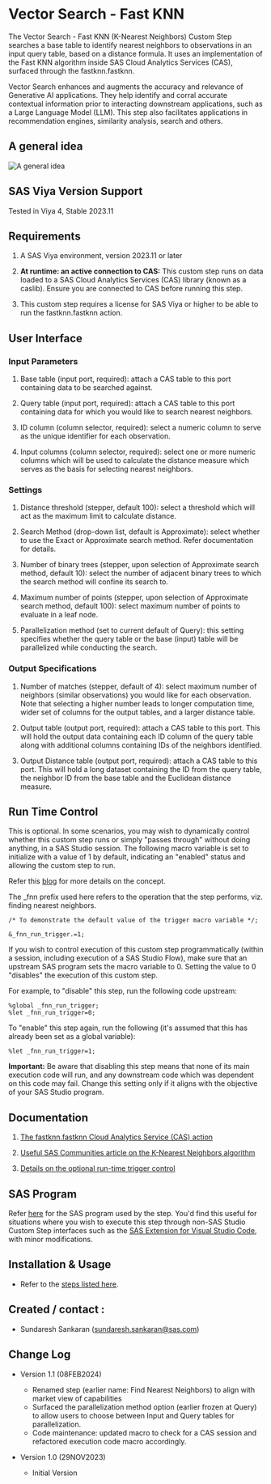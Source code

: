 # Vector Search - Fast KNN

The Vector Search - Fast KNN (K-Nearest Neighbors) Custom Step searches a base table to identify nearest neighbors to observations in an input query table, based on a distance formula. It uses an implementation of the Fast KNN algorithm inside SAS Cloud Analytics Services (CAS), surfaced through the fastknn.fastknn.

Vector Search enhances and augments the accuracy and relevance of Generative AI applications.  They help identify and corral accurate contextual information prior to interacting downstream applications, such as a Large Language Model (LLM). This step also facilitates  applications in recommendation engines, similarity analysis, search and others.  


## A general idea

![A general idea](./img/Find%20Nearest%20Neighbors.png)


## SAS Viya Version Support
Tested in Viya 4, Stable 2023.11


## Requirements

1. A SAS Viya environment, version 2023.11 or later

2. **At runtime: an active connection to CAS:** This custom step runs on data loaded to a SAS Cloud Analytics Services (CAS) library (known as a caslib). Ensure you are connected to CAS before running this step. 

3. This custom step requires a license for SAS Viya or higher to be able to run the fastknn.fastknn action.


## User Interface

### Input Parameters

1. Base table (input port, required): attach a CAS table to this port containing data to be searched against.

2. Query table (input port, required): attach a CAS table to this port containing data for which you would like to search nearest neighbors.

3. ID column (column selector, required): select a numeric column to serve as the unique identifier for each observation.

4. Input columns (column selector, required): select one or more numeric columns which will be used to calculate the distance measure which serves as the basis for selecting nearest neighbors.

### Settings

1. Distance threshold (stepper, default 100): select a threshold which will act as the maximum limit to calculate distance.

2. Search Method (drop-down list,  default is Approximate): select whether to use the Exact or Approximate search method.  Refer documentation for details.

3. Number of binary trees (stepper, upon selection of Approximate search method, default 10):  select the number of adjacent binary trees to which the search method will confine its search to.

4. Maximum number of points (stepper, upon selection of Approximate search method, default 100):  select maximum number of points to evaluate in a leaf node.

5. Parallelization method (set to current default of Query):  this setting specifies whether the query table or the base (input) table will be parallelized while conducting the search.  

### Output Specifications

1. Number of matches (stepper, default of 4): select maximum number of neighbors (similar observations) you would like for each observation. Note that selecting a higher number leads to longer computation time, wider set of columns for the output tables, and a larger distance table.

2. Output table (output port, required): attach a CAS table to this port.  This will hold the output data containing each ID column of the query table along with additional columns containing IDs of the neighbors identified.

3. Output Distance table (output port, required): attach a CAS table to this port.  This will hold a long dataset containing the ID from the query table, the neighbor ID from the base table and the Euclidean distance measure.


## Run Time Control

This is optional.  In some scenarios, you may wish to dynamically control whether this custom step runs or simply "passes through" without doing anything, in a SAS Studio session. The following macro variable is set to initialize with a value of 1 by default, indicating an "enabled" status and allowing the custom step to run.

Refer this [blog](https://communities.sas.com/t5/SAS-Communities-Library/Switch-on-switch-off-run-time-control-of-SAS-Studio-Custom-Steps/ta-p/885526) for more details on the concept.

The _fnn prefix used here refers to the operation that the step performs, viz. finding nearest neighbors. 

```sas
/* To demonstrate the default value of the trigger macro variable */;

&_fnn_run_trigger.=1;
```

If you wish to control execution of this custom step programmatically (within a session, including execution of a SAS Studio Flow), make sure that an upstream SAS program sets the macro variable to 0.  Setting the value to 0 "disables" the execution of this custom step.

For example, to "disable" this step, run the following code upstream:

```sas
%global _fnn_run_trigger;
%let _fnn_run_trigger=0;
```

To "enable" this step again, run the following (it's assumed that this has already been set as a global variable):

```sas
%let _fnn_run_trigger=1;
```

**Important:** Be aware that disabling this step means that none of its main execution code will run, and any  downstream code which was dependent on this code may fail.  Change this setting only if it aligns with the objective of your SAS Studio program.


## Documentation

1. [The fastknn.fastknn Cloud Analytics Service (CAS) action](https://go.documentation.sas.com/doc/en/pgmsascdc/default/casactml/cas-fastknn-fastknn.htm)

2. [Useful SAS Communities article on the K-Nearest Neighbors algorithm](http://communities.sas.com/t5/SAS-Communities-Library/A-Simple-Introduction-to-K-Nearest-Neighbors-Algorithm/ta-p/565402)

3. [Details on the optional run-time trigger control](https://communities.sas.com/t5/SAS-Communities-Library/Switch-on-switch-off-run-time-control-of-SAS-Studio-Custom-Steps/ta-p/885526)

## SAS Program
Refer [here](./extras/Vector%20Search%20-%20Fast%20KNN.sas) for the SAS program used by the step.  You'd find this useful for situations where you wish to execute this step through non-SAS Studio Custom Step interfaces such as the [SAS Extension for Visual Studio Code](https://github.com/sassoftware/vscode-sas-extension), with minor modifications. 


## Installation & Usage
- Refer to the [steps listed here](https://github.com/sassoftware/sas-studio-custom-steps#getting-started---making-a-custom-step-from-this-repository-available-in-sas-studio).


## Created / contact : 

- Sundaresh Sankaran (sundaresh.sankaran@sas.com)


## Change Log

* Version 1.1 (08FEB2024)
  * Renamed step (earlier name: Find Nearest Neighbors) to align with market view of capabilities
  * Surfaced the parallelization method option (earlier frozen at Query) to allow users to choose between Input and Query tables for parallelization.
  * Code maintenance: updated macro to check for a CAS session and refactored execution code macro accordingly.

* Version 1.0 (29NOV2023)
  * Initial Version

